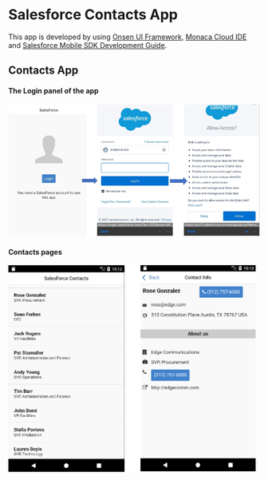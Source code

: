 # Salesforce Contacts App

This app is developed by using [Onsen UI Framework](https://onsen.io/), [Monaca Cloud IDE](https://monaca.io/cloud.html) and [Salesforce Mobile SDK Development Guide](https://resources.docs.salesforce.com/sfdc/pdf/mobile_sdk.pdf).

## Contacts App

#### The Login panel of the app

![Login panel](images/1.png "Login panel")

#### Contacts pages

![Contacts](/images/2.png "Contacts")
